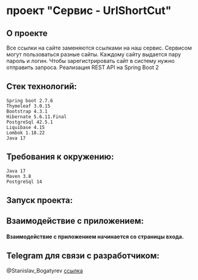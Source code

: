 # проект "Сервис - UrlShortCut"

## О проекте 

Все ссылки на сайте заменяются ссылками на наш сервис.
Сервисом могут пользоваться разные сайты. Каждому сайту выдается пару пароль и логин.
Чтобы зарегистрировать сайт в систему нужно отправить запроса.
Реализация REST API на Spring Boot 2

## Стек технологий:

    Spring boot 2.7.6
    Thymeleaf 3.0.15
    Bootstrap 4.3.1
    Hibernate 5.6.11.Final
    PostgreSql 42.5.1
    Liquibase 4.15
    Lombok 1.18.22
    Java 17

## Требования к окружению:

    Java 17
    Maven 3.8
    PostgreSql 14

## Запуск проекта:

## Взаимодействие с приложением:

#### Взаимодействие с приложением начинается со страницы входа.

## Telegram для связи с разработчиком:

@Stanislav_Bogatyrev
[ссылка](https://t.me/Stanislav_Bogatyrev)
